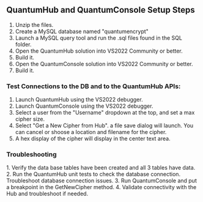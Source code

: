<h2>QuantumHub and QuantumConsole Setup Steps</h2>

1. Unzip the files.
2. Create a MySQL database named "quantumencrypt"
3. Launch a MySQL query tool and run the .sql files found in the SQL folder.
4. Open the QuantumHub solution into VS2022 Community or better.
5. Build it.
6. Open the QuantumConsole solution into VS2022 Community or better.
7. Build it.
   
<h3>Test Connections to the DB and to the QuantumHub APIs:</h3>

1. Launch QuantumHub using the VS2022 debugger.
3. Launch QuantumConsole using the VS2022 debugger.
4. Select a user from the "Username" dropdown at the top, and set a max cipher size.
5. Select "Get a New Cipher from Hub".
   a file save dialog will launch. You can cancel or shoose a location and filename for the cipher.
6. A hex display of the cipher will display in the center text area.

<h3>Troubleshooting</h3>
1. Verify the data base tables have been created and all 3 tables have data.
2. Run the QuantumHub unit tests to check the database connection. Troubleshoot database connection issues.
3. Run QuantumConsole and put a breakpoint in the GetNewCipher method.
4. Validate connectivity with the Hub and troubleshoot if needed.
